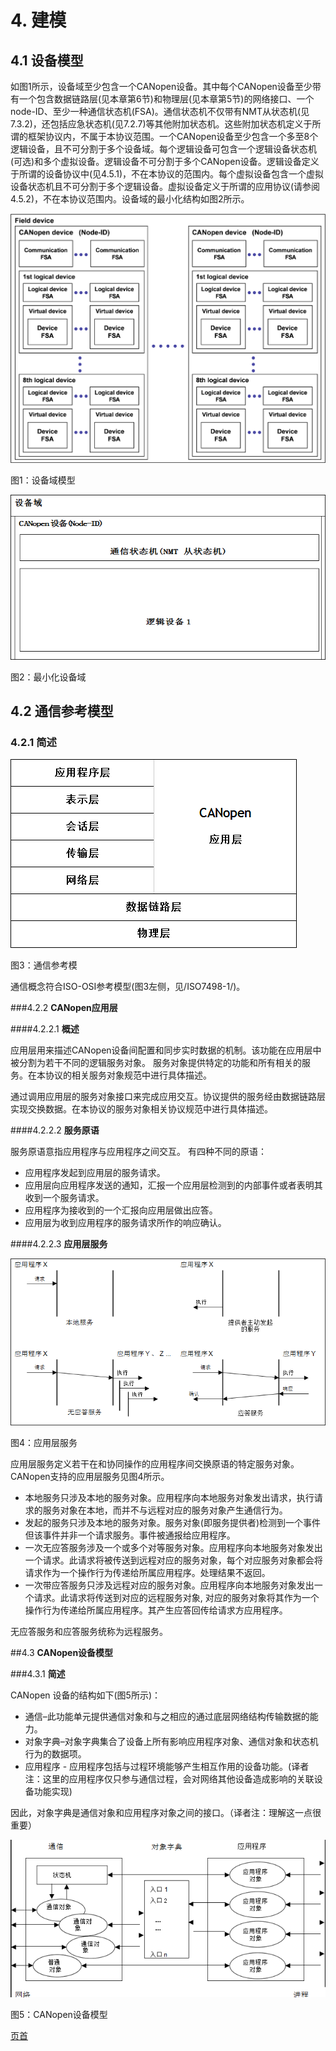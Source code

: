 # 4. **建模**

## 4.1 **设备模型**

<span id="jump">如</span>图1所示，设备域至少包含一个CANopen设备。其中每个CANopen设备至少带有一个包含数据链路层(见本章第6节)和物理层(见本章第5节)的网络接口、一个node-ID、至少一种通信状态机(FSA)。通信状态机不仅带有NMT从状态机(见7.3.2)，还包括应急状态机(见7.2.7)等其他附加状态机。这些附加状态机定义于所谓的框架协议内，不属于本协议范围。一个CANopen设备至少包含一个多至8个逻辑设备，且不可分割于多个设备域。每个逻辑设备可包含一个逻辑设备状态机(可选)和多个虚拟设备。逻辑设备不可分割于多个CANopen设备。逻辑设备定义于所谓的设备协议中(见4.5.1)，不在本协议的范围内。每个虚拟设备包含一个虚拟设备状态机且不可分割于多个逻辑设备。虚拟设备定义于所谓的应用协议(请参阅4.5.2)，不在本协议范围内。设备域的最小化结构如图2所示。

![图1：设备域模型](./CANopen_DS301_CN_image/1.png)

图1：设备域模型

![图2：最小化设备域](./CANopen_DS301_CN_image/2.png)

图2：最小化设备域
 
## 4.2 **通信参考模型**

### 4.2.1 **简述**

![图3：通信参考模型](./CANopen_DS301_CN_image/3.png)

图3：通信参考模

通信概念符合ISO-OSI参考模型(图3左侧，见/ISO7498-1/)。

###4.2.2 **CANopen应用层**

####4.2.2.1	**概述**

应用层用来描述CANopen设备间配置和同步实时数据的机制。该功能在应用层中被分割为若干不同的逻辑服务对象。 服务对象提供特定的功能和所有相关的服务。在本协议的相关服务对象规范中进行具体描述。

通过调用应用层的服务对象接口来完成应用交互。协议提供的服务经由数据链路层实现交换数据。在本协议的服务对象相关协议规范中进行具体描述。

####4.2.2.2 **服务原语**

服务原语意指应用程序与应用程序之间交互。 有四种不同的原语：
* 应用程序发起到应用层的服务请求。
* 应用层向应用程序发送的通知，汇报一个应用层检测到的内部事件或者表明其收到一个服务请求。
* 应用程序为接收到的一个汇报向应用层做出应答。
* 应用层为收到应用程序的服务请求所作的响应确认。

####4.2.2.3 **应用层服务**

![图4：应用层服务](./CANopen_DS301_CN_image/4.png)

图4：应用层服务

应用层服务定义若干在和协同操作的应用程序间交换原语的特定服务对象。CANopen支持的应用层服务见图4所示。
* 本地服务只涉及本地的服务对象。应用程序向本地服务对象发出请求，执行请求的服务对象在本地，而并不与远程对应的服务对象产生通信行为。
* 发起的服务只涉及本地的服务对象。服务对象(即服务提供者)检测到一个事件但该事件并非一个请求服务。事件被通报给应用程序。
* 一次无应答服务涉及一个或多个对等服务对象。应用程序向本地服务对象发出一个请求。此请求将被传送到远程对应的服务对象，每个对应服务对象都会将请求作为一个操作行为传递给所属应用程序。处理结果不返回。
* 一次带应答服务只涉及远程对应的服务对象。应用程序向本地服务对象发出一个请求。此请求将传送到对应的远程服务对象, 对应的服务对象将其作为一个操作行为传递给所属应用程序。其产生应答回传给请求方应用程序。

无应答服务和应答服务统称为远程服务。

##4.3 **CANopen设备模型**

###4.3.1 **简述**

CANopen 设备的结构如下(图5所示)：
* 通信–此功能单元提供通信对象和与之相应的通过底层网络结构传输数据的能力。
* 对象字典–对象字典集合了设备上所有影响应用程序对象、通信对象和状态机行为的数据项。
* 应用程序 - 应用程序包括与过程环境能够产生相互作用的设备功能。(译者注：这里的应用程序仅只参与通信过程，会对网络其他设备造成影响的关联设备功能实现)

因此，对象字典是通信对象和应用程序对象之间的接口。（译者注：理解这一点很重要）

![图5：CANopen设备模型](./CANopen_DS301_CN_image/5.png)

图5：CANopen设备模型

 [页首](#jump)
